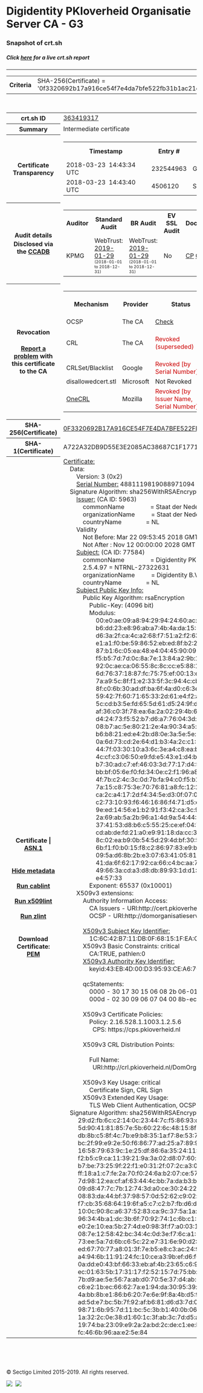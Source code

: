 # Digidentity PKIoverheid Organisatie Server CA - G3
### Snapshot of crt.sh
##### Click [here](https://crt.sh/?q=0F3320692B17A916CE54F7E4DA7BFE522FB31B1AC21E088776B37C07A34EE2A8) for a live crt.sh report

---
<!DOCTYPE HTML PUBLIC "-//W3C//DTD HTML 4.0 Transitional//EN">
<HTML>

<BODY>

<TABLE>
  <TR>
    <TH class="outer">Criteria</TH>
    <TD class="outer">SHA-256(Certificate) = '0f3320692b17a916ce54f7e4da7bfe522fb31b1ac21e088776b37c07a34ee2a8'</TD>
  </TR>
</TABLE>
<BR>
<TABLE>
  <TR>
    <TH class="outer">crt.sh ID</TH>
    <TD class="outer"><A href="?id=363419317">363419317</A></TD>
  </TR>
  <TR>
    <TH class="outer">Summary</TH>
    <TD class="outer">Intermediate certificate</TD>
  </TR>
  <TR>
    <TH class="outer">Certificate<BR>Transparency</TH>
    <TD class="outer">
<TABLE class="options" style="margin-left:0px">
  <TR>
    <TH>Timestamp</TH>
    <TH>Entry #</TH>
    <TH>Log Operator</TH>
    <TH>Log URL</TH>
  </TR>
  <TR>
    <TD>2018-03-23&nbsp; <FONT class="small">14:43:34 UTC</FONT></TD>
    <TD>232544963</TD>
    <TD>Google</TD>
    <TD>https://ct.googleapis.com/rocketeer</TD>
  </TR>
  <TR>
    <TD>2018-03-23&nbsp; <FONT class="small">14:43:40 UTC</FONT></TD>
    <TD>4506120</TD>
    <TD>Sectigo</TD>
    <TD>https://dodo.ct.comodo.com</TD>
  </TR>
</TABLE>
    </TD>
  </TR>
  <TR>
    <TH class="outer">Audit details<BR>
      <DIV class="small" style="padding-top:3px">Disclosed via the
        <A href="//ccadb-public.secure.force.com/mozilla/PublicAllIntermediateCerts" target="_blank">CCADB</A></DIV>
    </TH>
    <TD class="outer">
<TABLE class="options" style="margin-left:0px">
  <TR>
    <TH>Auditor</TH>
    <TH>Standard Audit</TH>
    <TH>BR Audit</TH>
    <TH>EV SSL Audit</TH>
    <TH>Documents</TH>
    <TH>CCADB</TH>
    <TH>Root Owner / Certificate</TH>
  </TR>
  <TR>
    <TD style="vertical-align:middle">KPMG</TD>
    <TD>WebTrust:
      <A href="https://www.cpacanada.ca/generichandlers/CPACHandler.ashx?attachmentid=224596" target="_blank">2019-01-29</A>
      <BR><FONT style="font-size:8pt">(2018-01-01 to 2018-12-31)</FONT></TD>
    <TD>WebTrust:
      <A href="https://www.cpacanada.ca/generichandlers/CPACHandler.ashx?attachmentid=224597" target="_blank">2019-01-29</A>
      <BR><FONT style="font-size:8pt">(2018-01-01 to 2018-12-31)</FONT></TD>
    <TD>No    <TD>
      <A href="https://logius.nl/english/pkioverheid" target="blank">CP</A>
      <A href="https://cps.pkioverheid.nl" target="blank">CPS</A>
    </TD>
    <TD><A href="//ccadb.force.com/0011J00001F3dTNQAZ" target="_blank">0011J00001F3dTNQAZ</A></TD>
    <TD><A href="/?id=8693290">Government of The Netherlands, PKIoverheid (Logius)</A></TD>
  </TR>
</TABLE>
    </TD>
  </TR>
  <TR>
    <TH class="outer">Revocation<BR><BR>
      <DIV class="small" style="padding-top:3px"><A href="?id=363419317&opt=problemreporting">Report a problem</A> with<BR>this certificate to the CA</DIV></TH>
    <TD class="outer">
      <TABLE class="options" style="margin-left:0px">
        <TR>
          <TH>Mechanism</TH>
          <TH>Provider</TH>
          <TH>Status</TH>
          <TH>Revocation Date</TH>
          <TH>Last Observed in CRL</TH>
          <TH>Last Checked <SPAN style="color:#CC0000;vertical-align:middle;font-size:70%;font-weight:normal">(Error)</SPAN></TH>
        </TR>
        <TR>
          <TD>OCSP</TD>
          <TD>The CA</TD>
          <TD><A href="?id=363419317&opt=ocsp">Check</A></TD>
          <TD><SPAN style="color:#888888">?</SPAN></TD>
          <TD><SPAN style="color:#888888">n/a</SPAN></TD>
          <TD><SPAN style="color:#888888">?</SPAN></TD>
        </TR>
        <TR>
          <TD>CRL</TD>
          <TD>The CA</TD>
          <TD><SPAN style="color:#CC0000">Revoked (superseded)</SPAN></TD><TD>2018-05-17&nbsp; <FONT class="small">08:51:28 UTC</FONT></TD><TD>2019-07-05&nbsp; <FONT class="small">14:19:02 UTC</FONT></TD><TD>2019-12-04&nbsp; <FONT class="small">16:44:22 UTC</FONT></TD>
        </TR>
        <TR>
          <TD>CRLSet/Blacklist</TD>
          <TD>Google</TD>
          <TD><SPAN style="color:#CC0000">Revoked [by Serial Number]</SPAN></TD>
          <TD><SPAN style="color:#888888">n/a</SPAN></TD>
          <TD><SPAN style="color:#888888">n/a</SPAN></TD>
          <TD><SPAN style="color:#888888">n/a</SPAN></TD>
        </TR>
        <TR>
          <TD>disallowedcert.stl</TD>
          <TD>Microsoft</TD>
          <TD>Not Revoked</TD>
          <TD><SPAN style="color:#888888">n/a</SPAN></TD>
          <TD><SPAN style="color:#888888">n/a</SPAN></TD>
          <TD><SPAN style="color:#888888">n/a</SPAN></TD>
        </TR>
        <TR>
          <TD><A href="/mozilla-onecrl" target="_blank">OneCRL</A></TD>
          <TD>Mozilla</TD>
          <TD><SPAN style="color:#CC0000">Revoked [by Issuer Name, Serial Number]</SPAN></TD><TD>2018-05-30&nbsp; <FONT class="small">12:35:03 UTC</FONT></TD>
          <TD><SPAN style="color:#888888">n/a</SPAN></TD>
          <TD><SPAN style="color:#888888">n/a</SPAN></TD>
        </TR>
      </TABLE>
    </TD>
  </TR>
  <TR>
    <TH class="outer">SHA-256(Certificate)</TH>
    <TD class="outer"><A href="//censys.io/certificates/0f3320692b17a916ce54f7e4da7bfe522fb31b1ac21e088776b37c07a34ee2a8">0F3320692B17A916CE54F7E4DA7BFE522FB31B1AC21E088776B37C07A34EE2A8</A></TD>
  </TR>
  <TR>
    <TH class="outer">SHA-1(Certificate)</TH>
    <TD class="outer">A722A32DB9D55E3E2085AC38687C1F17710D99EE</TD>
  </TR>
  <TR>
    <TH class="outer">Certificate | <A href="?asn1=363419317">ASN.1</A>
      <SPAN class="small"><BR>
      <BR><BR><A href="?id=363419317&opt=nometadata">Hide metadata</A>
      <BR><BR><A href="?id=363419317&opt=cablint">Run cablint</A>
      <BR><BR><A href="?id=363419317&opt=x509lint">Run x509lint</A>
      <BR><BR><A href="?id=363419317&opt=zlint">Run zlint</A>
      <BR><BR><BR>Download Certificate: <A href="?d=363419317">PEM</A>
      </SPAN>
    </TH>
    <TD class="text"><A href="?d=363419317">Certificate:</A><BR>&nbsp;&nbsp;&nbsp;&nbsp;Data:<BR>&nbsp;&nbsp;&nbsp;&nbsp;&nbsp;&nbsp;&nbsp;&nbsp;Version:&nbsp;3&nbsp;(0x2)<BR>&nbsp;&nbsp;&nbsp;&nbsp;&nbsp;&nbsp;&nbsp;&nbsp;<A href="?serial=43bd389d3aeac556">Serial&nbsp;Number:</A>&nbsp;4881119819088971094&nbsp;(0x43bd389d3aeac556)<BR>&nbsp;&nbsp;&nbsp;&nbsp;Signature&nbsp;Algorithm:&nbsp;sha256WithRSAEncryption<BR>&nbsp;&nbsp;&nbsp;&nbsp;&nbsp;&nbsp;&nbsp;&nbsp;<A href="?caid=5963">Issuer:</A> <SPAN class="small">(CA ID: 5963)</SPAN><BR>&nbsp;&nbsp;&nbsp;&nbsp;&nbsp;&nbsp;&nbsp;&nbsp;&nbsp;&nbsp;&nbsp;&nbsp;commonName&nbsp;&nbsp;&nbsp;&nbsp;&nbsp;&nbsp;&nbsp;&nbsp;&nbsp;&nbsp;&nbsp;&nbsp;&nbsp;&nbsp;&nbsp;&nbsp;=&nbsp;Staat&nbsp;der&nbsp;Nederlanden&nbsp;Organisatie&nbsp;Services&nbsp;CA&nbsp;-&nbsp;G3<BR>&nbsp;&nbsp;&nbsp;&nbsp;&nbsp;&nbsp;&nbsp;&nbsp;&nbsp;&nbsp;&nbsp;&nbsp;organizationName&nbsp;&nbsp;&nbsp;&nbsp;&nbsp;&nbsp;&nbsp;&nbsp;&nbsp;&nbsp;=&nbsp;Staat&nbsp;der&nbsp;Nederlanden<BR>&nbsp;&nbsp;&nbsp;&nbsp;&nbsp;&nbsp;&nbsp;&nbsp;&nbsp;&nbsp;&nbsp;&nbsp;countryName&nbsp;&nbsp;&nbsp;&nbsp;&nbsp;&nbsp;&nbsp;&nbsp;&nbsp;&nbsp;&nbsp;&nbsp;&nbsp;&nbsp;&nbsp;=&nbsp;NL<BR>&nbsp;&nbsp;&nbsp;&nbsp;&nbsp;&nbsp;&nbsp;&nbsp;Validity<BR>&nbsp;&nbsp;&nbsp;&nbsp;&nbsp;&nbsp;&nbsp;&nbsp;&nbsp;&nbsp;&nbsp;&nbsp;Not&nbsp;Before:&nbsp;Mar&nbsp;22&nbsp;09:53:45&nbsp;2018&nbsp;GMT<BR>&nbsp;&nbsp;&nbsp;&nbsp;&nbsp;&nbsp;&nbsp;&nbsp;&nbsp;&nbsp;&nbsp;&nbsp;Not&nbsp;After&nbsp;:&nbsp;Nov&nbsp;12&nbsp;00:00:00&nbsp;2028&nbsp;GMT<BR>&nbsp;&nbsp;&nbsp;&nbsp;&nbsp;&nbsp;&nbsp;&nbsp;<A href="?caid=77584">Subject:</A> <SPAN class="small">(CA ID: 77584)</SPAN><BR>&nbsp;&nbsp;&nbsp;&nbsp;&nbsp;&nbsp;&nbsp;&nbsp;&nbsp;&nbsp;&nbsp;&nbsp;commonName&nbsp;&nbsp;&nbsp;&nbsp;&nbsp;&nbsp;&nbsp;&nbsp;&nbsp;&nbsp;&nbsp;&nbsp;&nbsp;&nbsp;&nbsp;&nbsp;=&nbsp;Digidentity&nbsp;PKIoverheid&nbsp;Organisatie&nbsp;Server&nbsp;CA&nbsp;-&nbsp;G3<BR>&nbsp;&nbsp;&nbsp;&nbsp;&nbsp;&nbsp;&nbsp;&nbsp;&nbsp;&nbsp;&nbsp;&nbsp;2.5.4.97&nbsp;=&nbsp;NTRNL-27322631<BR>&nbsp;&nbsp;&nbsp;&nbsp;&nbsp;&nbsp;&nbsp;&nbsp;&nbsp;&nbsp;&nbsp;&nbsp;organizationName&nbsp;&nbsp;&nbsp;&nbsp;&nbsp;&nbsp;&nbsp;&nbsp;&nbsp;&nbsp;=&nbsp;Digidentity&nbsp;B.V.<BR>&nbsp;&nbsp;&nbsp;&nbsp;&nbsp;&nbsp;&nbsp;&nbsp;&nbsp;&nbsp;&nbsp;&nbsp;countryName&nbsp;&nbsp;&nbsp;&nbsp;&nbsp;&nbsp;&nbsp;&nbsp;&nbsp;&nbsp;&nbsp;&nbsp;&nbsp;&nbsp;&nbsp;=&nbsp;NL<BR>&nbsp;&nbsp;&nbsp;&nbsp;&nbsp;&nbsp;&nbsp;&nbsp;<A href="?spkisha256=f89e2d44a2faeac00051939f990060a94a0b12782bdd82fa3c7bdaade0fe2cff">Subject&nbsp;Public&nbsp;Key&nbsp;Info:</A><BR>&nbsp;&nbsp;&nbsp;&nbsp;&nbsp;&nbsp;&nbsp;&nbsp;&nbsp;&nbsp;&nbsp;&nbsp;Public&nbsp;Key&nbsp;Algorithm:&nbsp;rsaEncryption<BR>&nbsp;&nbsp;&nbsp;&nbsp;&nbsp;&nbsp;&nbsp;&nbsp;&nbsp;&nbsp;&nbsp;&nbsp;&nbsp;&nbsp;&nbsp;&nbsp;Public-Key:&nbsp;(4096&nbsp;bit)<BR>&nbsp;&nbsp;&nbsp;&nbsp;&nbsp;&nbsp;&nbsp;&nbsp;&nbsp;&nbsp;&nbsp;&nbsp;&nbsp;&nbsp;&nbsp;&nbsp;Modulus:<BR>&nbsp;&nbsp;&nbsp;&nbsp;&nbsp;&nbsp;&nbsp;&nbsp;&nbsp;&nbsp;&nbsp;&nbsp;&nbsp;&nbsp;&nbsp;&nbsp;&nbsp;&nbsp;&nbsp;&nbsp;00:e0:ae:09:a8:94:29:94:24:60:ac:c9:02:57:97:<BR>&nbsp;&nbsp;&nbsp;&nbsp;&nbsp;&nbsp;&nbsp;&nbsp;&nbsp;&nbsp;&nbsp;&nbsp;&nbsp;&nbsp;&nbsp;&nbsp;&nbsp;&nbsp;&nbsp;&nbsp;b6:dd:23:e8:96:ab:a7:4b:4a:da:15:5e:61:1e:2e:<BR>&nbsp;&nbsp;&nbsp;&nbsp;&nbsp;&nbsp;&nbsp;&nbsp;&nbsp;&nbsp;&nbsp;&nbsp;&nbsp;&nbsp;&nbsp;&nbsp;&nbsp;&nbsp;&nbsp;&nbsp;d6:3a:2f:ca:4c:a2:68:f7:51:a2:f2:63:26:57:de:<BR>&nbsp;&nbsp;&nbsp;&nbsp;&nbsp;&nbsp;&nbsp;&nbsp;&nbsp;&nbsp;&nbsp;&nbsp;&nbsp;&nbsp;&nbsp;&nbsp;&nbsp;&nbsp;&nbsp;&nbsp;e1:a1:f0:be:59:86:52:eb:ed:8f:b2:2e:cc:a2:77:<BR>&nbsp;&nbsp;&nbsp;&nbsp;&nbsp;&nbsp;&nbsp;&nbsp;&nbsp;&nbsp;&nbsp;&nbsp;&nbsp;&nbsp;&nbsp;&nbsp;&nbsp;&nbsp;&nbsp;&nbsp;87:b1:6c:05:ea:48:e4:04:45:90:09:6c:46:0e:5b:<BR>&nbsp;&nbsp;&nbsp;&nbsp;&nbsp;&nbsp;&nbsp;&nbsp;&nbsp;&nbsp;&nbsp;&nbsp;&nbsp;&nbsp;&nbsp;&nbsp;&nbsp;&nbsp;&nbsp;&nbsp;f5:b5:7d:7d:0c:8a:7e:13:84:a2:9b:12:c2:21:2b:<BR>&nbsp;&nbsp;&nbsp;&nbsp;&nbsp;&nbsp;&nbsp;&nbsp;&nbsp;&nbsp;&nbsp;&nbsp;&nbsp;&nbsp;&nbsp;&nbsp;&nbsp;&nbsp;&nbsp;&nbsp;92:0c:ae:ca:06:55:8c:8c:cc:e5:88:1b:26:61:e1:<BR>&nbsp;&nbsp;&nbsp;&nbsp;&nbsp;&nbsp;&nbsp;&nbsp;&nbsp;&nbsp;&nbsp;&nbsp;&nbsp;&nbsp;&nbsp;&nbsp;&nbsp;&nbsp;&nbsp;&nbsp;6d:76:37:18:87:fc:75:75:ef:00:13:ea:0f:3e:08:<BR>&nbsp;&nbsp;&nbsp;&nbsp;&nbsp;&nbsp;&nbsp;&nbsp;&nbsp;&nbsp;&nbsp;&nbsp;&nbsp;&nbsp;&nbsp;&nbsp;&nbsp;&nbsp;&nbsp;&nbsp;7a:a9:5c:8f:f1:e2:33:5f:3c:94:4c:cb:28:ef:64:<BR>&nbsp;&nbsp;&nbsp;&nbsp;&nbsp;&nbsp;&nbsp;&nbsp;&nbsp;&nbsp;&nbsp;&nbsp;&nbsp;&nbsp;&nbsp;&nbsp;&nbsp;&nbsp;&nbsp;&nbsp;8f:c0:6b:30:ad:df:ba:6f:4a:d0:c6:3e:5d:d0:9c:<BR>&nbsp;&nbsp;&nbsp;&nbsp;&nbsp;&nbsp;&nbsp;&nbsp;&nbsp;&nbsp;&nbsp;&nbsp;&nbsp;&nbsp;&nbsp;&nbsp;&nbsp;&nbsp;&nbsp;&nbsp;59:42:7f:60:71:65:33:2d:61:e4:f2:a7:d0:52:a7:<BR>&nbsp;&nbsp;&nbsp;&nbsp;&nbsp;&nbsp;&nbsp;&nbsp;&nbsp;&nbsp;&nbsp;&nbsp;&nbsp;&nbsp;&nbsp;&nbsp;&nbsp;&nbsp;&nbsp;&nbsp;5c:cd:b3:5e:fd:65:5d:61:d5:24:9f:da:78:89:55:<BR>&nbsp;&nbsp;&nbsp;&nbsp;&nbsp;&nbsp;&nbsp;&nbsp;&nbsp;&nbsp;&nbsp;&nbsp;&nbsp;&nbsp;&nbsp;&nbsp;&nbsp;&nbsp;&nbsp;&nbsp;af:36:c0:3f:78:ea:6a:2a:02:29:4b:6b:2f:bf:33:<BR>&nbsp;&nbsp;&nbsp;&nbsp;&nbsp;&nbsp;&nbsp;&nbsp;&nbsp;&nbsp;&nbsp;&nbsp;&nbsp;&nbsp;&nbsp;&nbsp;&nbsp;&nbsp;&nbsp;&nbsp;d4:24:73:f5:52:b7:d6:a7:76:04:3d:56:f2:56:e0:<BR>&nbsp;&nbsp;&nbsp;&nbsp;&nbsp;&nbsp;&nbsp;&nbsp;&nbsp;&nbsp;&nbsp;&nbsp;&nbsp;&nbsp;&nbsp;&nbsp;&nbsp;&nbsp;&nbsp;&nbsp;08:b7:ac:5e:80:21:2e:4a:90:34:a5:e2:91:51:6b:<BR>&nbsp;&nbsp;&nbsp;&nbsp;&nbsp;&nbsp;&nbsp;&nbsp;&nbsp;&nbsp;&nbsp;&nbsp;&nbsp;&nbsp;&nbsp;&nbsp;&nbsp;&nbsp;&nbsp;&nbsp;b6:b8:21:ed:e4:2b:d8:0e:3a:5e:5e:2f:fe:77:6f:<BR>&nbsp;&nbsp;&nbsp;&nbsp;&nbsp;&nbsp;&nbsp;&nbsp;&nbsp;&nbsp;&nbsp;&nbsp;&nbsp;&nbsp;&nbsp;&nbsp;&nbsp;&nbsp;&nbsp;&nbsp;0a:6d:73:cd:2e:64:d1:b3:4a:2c:c1:2c:32:da:52:<BR>&nbsp;&nbsp;&nbsp;&nbsp;&nbsp;&nbsp;&nbsp;&nbsp;&nbsp;&nbsp;&nbsp;&nbsp;&nbsp;&nbsp;&nbsp;&nbsp;&nbsp;&nbsp;&nbsp;&nbsp;44:7f:03:30:10:a3:6c:3e:a4:c8:ea:b8:30:68:3b:<BR>&nbsp;&nbsp;&nbsp;&nbsp;&nbsp;&nbsp;&nbsp;&nbsp;&nbsp;&nbsp;&nbsp;&nbsp;&nbsp;&nbsp;&nbsp;&nbsp;&nbsp;&nbsp;&nbsp;&nbsp;4c:cf:c3:06:50:e9:fd:e5:43:e1:d4:b3:1a:be:5a:<BR>&nbsp;&nbsp;&nbsp;&nbsp;&nbsp;&nbsp;&nbsp;&nbsp;&nbsp;&nbsp;&nbsp;&nbsp;&nbsp;&nbsp;&nbsp;&nbsp;&nbsp;&nbsp;&nbsp;&nbsp;b7:30:ad:c7:ef:46:03:3d:77:17:d4:5c:d5:64:59:<BR>&nbsp;&nbsp;&nbsp;&nbsp;&nbsp;&nbsp;&nbsp;&nbsp;&nbsp;&nbsp;&nbsp;&nbsp;&nbsp;&nbsp;&nbsp;&nbsp;&nbsp;&nbsp;&nbsp;&nbsp;bb:bf:05:6e:f0:fd:34:0e:c2:f1:96:a8:a4:b5:0a:<BR>&nbsp;&nbsp;&nbsp;&nbsp;&nbsp;&nbsp;&nbsp;&nbsp;&nbsp;&nbsp;&nbsp;&nbsp;&nbsp;&nbsp;&nbsp;&nbsp;&nbsp;&nbsp;&nbsp;&nbsp;4f:7b:c2:4c:3c:0d:7b:fa:94:c0:f5:b1:ff:4c:f9:<BR>&nbsp;&nbsp;&nbsp;&nbsp;&nbsp;&nbsp;&nbsp;&nbsp;&nbsp;&nbsp;&nbsp;&nbsp;&nbsp;&nbsp;&nbsp;&nbsp;&nbsp;&nbsp;&nbsp;&nbsp;7a:15:c8:75:3e:70:76:81:a8:fc:12:21:e9:f1:e1:<BR>&nbsp;&nbsp;&nbsp;&nbsp;&nbsp;&nbsp;&nbsp;&nbsp;&nbsp;&nbsp;&nbsp;&nbsp;&nbsp;&nbsp;&nbsp;&nbsp;&nbsp;&nbsp;&nbsp;&nbsp;ca:2c:a4:17:2d:f4:34:5e:d3:0f:07:01:e9:c9:75:<BR>&nbsp;&nbsp;&nbsp;&nbsp;&nbsp;&nbsp;&nbsp;&nbsp;&nbsp;&nbsp;&nbsp;&nbsp;&nbsp;&nbsp;&nbsp;&nbsp;&nbsp;&nbsp;&nbsp;&nbsp;c2:73:10:93:f6:46:16:86:f4:71:d5:e2:7e:fb:b9:<BR>&nbsp;&nbsp;&nbsp;&nbsp;&nbsp;&nbsp;&nbsp;&nbsp;&nbsp;&nbsp;&nbsp;&nbsp;&nbsp;&nbsp;&nbsp;&nbsp;&nbsp;&nbsp;&nbsp;&nbsp;9e:ed:14:56:e1:b2:91:f3:42:ca:3c:90:73:e4:7e:<BR>&nbsp;&nbsp;&nbsp;&nbsp;&nbsp;&nbsp;&nbsp;&nbsp;&nbsp;&nbsp;&nbsp;&nbsp;&nbsp;&nbsp;&nbsp;&nbsp;&nbsp;&nbsp;&nbsp;&nbsp;2a:69:ab:5a:2b:96:a1:4d:9a:54:44:4d:57:f6:02:<BR>&nbsp;&nbsp;&nbsp;&nbsp;&nbsp;&nbsp;&nbsp;&nbsp;&nbsp;&nbsp;&nbsp;&nbsp;&nbsp;&nbsp;&nbsp;&nbsp;&nbsp;&nbsp;&nbsp;&nbsp;37:41:53:d8:b6:c5:55:25:ce:ef:04:72:b4:ee:4b:<BR>&nbsp;&nbsp;&nbsp;&nbsp;&nbsp;&nbsp;&nbsp;&nbsp;&nbsp;&nbsp;&nbsp;&nbsp;&nbsp;&nbsp;&nbsp;&nbsp;&nbsp;&nbsp;&nbsp;&nbsp;cd:ab:de:fd:21:a0:e9:91:18:da:cc:36:70:e7:56:<BR>&nbsp;&nbsp;&nbsp;&nbsp;&nbsp;&nbsp;&nbsp;&nbsp;&nbsp;&nbsp;&nbsp;&nbsp;&nbsp;&nbsp;&nbsp;&nbsp;&nbsp;&nbsp;&nbsp;&nbsp;8c:02:ea:b9:0b:54:5d:29:4d:bf:30:53:d4:b1:5b:<BR>&nbsp;&nbsp;&nbsp;&nbsp;&nbsp;&nbsp;&nbsp;&nbsp;&nbsp;&nbsp;&nbsp;&nbsp;&nbsp;&nbsp;&nbsp;&nbsp;&nbsp;&nbsp;&nbsp;&nbsp;6b:f1:f0:b0:15:f8:c2:86:97:83:e9:b8:42:36:c6:<BR>&nbsp;&nbsp;&nbsp;&nbsp;&nbsp;&nbsp;&nbsp;&nbsp;&nbsp;&nbsp;&nbsp;&nbsp;&nbsp;&nbsp;&nbsp;&nbsp;&nbsp;&nbsp;&nbsp;&nbsp;09:5a:d6:8b:2b:e3:07:63:41:05:81:24:01:37:3a:<BR>&nbsp;&nbsp;&nbsp;&nbsp;&nbsp;&nbsp;&nbsp;&nbsp;&nbsp;&nbsp;&nbsp;&nbsp;&nbsp;&nbsp;&nbsp;&nbsp;&nbsp;&nbsp;&nbsp;&nbsp;41:da:6f:62:17:92:ca:66:c4:bc:aa:73:3a:b2:a3:<BR>&nbsp;&nbsp;&nbsp;&nbsp;&nbsp;&nbsp;&nbsp;&nbsp;&nbsp;&nbsp;&nbsp;&nbsp;&nbsp;&nbsp;&nbsp;&nbsp;&nbsp;&nbsp;&nbsp;&nbsp;49:66:3a:cd:a3:d8:db:89:93:1d:d1:2b:b3:f6:7a:<BR>&nbsp;&nbsp;&nbsp;&nbsp;&nbsp;&nbsp;&nbsp;&nbsp;&nbsp;&nbsp;&nbsp;&nbsp;&nbsp;&nbsp;&nbsp;&nbsp;&nbsp;&nbsp;&nbsp;&nbsp;e4:57:33<BR>&nbsp;&nbsp;&nbsp;&nbsp;&nbsp;&nbsp;&nbsp;&nbsp;&nbsp;&nbsp;&nbsp;&nbsp;&nbsp;&nbsp;&nbsp;&nbsp;Exponent:&nbsp;65537&nbsp;(0x10001)<BR>&nbsp;&nbsp;&nbsp;&nbsp;&nbsp;&nbsp;&nbsp;&nbsp;X509v3&nbsp;extensions:<BR>&nbsp;&nbsp;&nbsp;&nbsp;&nbsp;&nbsp;&nbsp;&nbsp;&nbsp;&nbsp;&nbsp;&nbsp;Authority&nbsp;Information&nbsp;Access:&nbsp;<BR>&nbsp;&nbsp;&nbsp;&nbsp;&nbsp;&nbsp;&nbsp;&nbsp;&nbsp;&nbsp;&nbsp;&nbsp;&nbsp;&nbsp;&nbsp;&nbsp;CA&nbsp;Issuers&nbsp;-&nbsp;URI:http://cert.pkioverheid.nl/DomOrganisatieServicesCA-G3.cer<BR>&nbsp;&nbsp;&nbsp;&nbsp;&nbsp;&nbsp;&nbsp;&nbsp;&nbsp;&nbsp;&nbsp;&nbsp;&nbsp;&nbsp;&nbsp;&nbsp;OCSP&nbsp;-&nbsp;URI:http://domorganisatieservicesocsp-g3.pkioverheid.nl<BR><BR>&nbsp;&nbsp;&nbsp;&nbsp;&nbsp;&nbsp;&nbsp;&nbsp;&nbsp;&nbsp;&nbsp;&nbsp;<A href="?ski=1c6c42b711db0f68151feac6b9ac37eeca689f8a">X509v3&nbsp;Subject&nbsp;Key&nbsp;Identifier:</A><BR>&nbsp;&nbsp;&nbsp;&nbsp;&nbsp;&nbsp;&nbsp;&nbsp;&nbsp;&nbsp;&nbsp;&nbsp;&nbsp;&nbsp;&nbsp;&nbsp;1C:6C:42:B7:11:DB:0F:68:15:1F:EA:C6:B9:AC:37:EE:CA:68:9F:8A<BR>&nbsp;&nbsp;&nbsp;&nbsp;&nbsp;&nbsp;&nbsp;&nbsp;&nbsp;&nbsp;&nbsp;&nbsp;X509v3&nbsp;Basic&nbsp;Constraints:&nbsp;critical<BR>&nbsp;&nbsp;&nbsp;&nbsp;&nbsp;&nbsp;&nbsp;&nbsp;&nbsp;&nbsp;&nbsp;&nbsp;&nbsp;&nbsp;&nbsp;&nbsp;CA:TRUE,&nbsp;pathlen:0<BR>&nbsp;&nbsp;&nbsp;&nbsp;&nbsp;&nbsp;&nbsp;&nbsp;&nbsp;&nbsp;&nbsp;&nbsp;<A href="?ski=43eb4d00d39593cea67c400d6d11be39d132aee2">X509v3&nbsp;Authority&nbsp;Key&nbsp;Identifier:</A><BR>&nbsp;&nbsp;&nbsp;&nbsp;&nbsp;&nbsp;&nbsp;&nbsp;&nbsp;&nbsp;&nbsp;&nbsp;&nbsp;&nbsp;&nbsp;&nbsp;keyid:43:EB:4D:00:D3:95:93:CE:A6:7C:40:0D:6D:11:BE:39:D1:32:AE:E2<BR><BR>&nbsp;&nbsp;&nbsp;&nbsp;&nbsp;&nbsp;&nbsp;&nbsp;&nbsp;&nbsp;&nbsp;&nbsp;qcStatements:&nbsp;<BR>&nbsp;&nbsp;&nbsp;&nbsp;&nbsp;&nbsp;&nbsp;&nbsp;&nbsp;&nbsp;&nbsp;&nbsp;&nbsp;&nbsp;&nbsp;&nbsp;0000&nbsp;-&nbsp;30&nbsp;17&nbsp;30&nbsp;15&nbsp;06&nbsp;08&nbsp;2b&nbsp;06-01&nbsp;05&nbsp;05&nbsp;07&nbsp;0b&nbsp;&nbsp;&nbsp;0.0...+......<BR>&nbsp;&nbsp;&nbsp;&nbsp;&nbsp;&nbsp;&nbsp;&nbsp;&nbsp;&nbsp;&nbsp;&nbsp;&nbsp;&nbsp;&nbsp;&nbsp;000d&nbsp;-&nbsp;02&nbsp;30&nbsp;09&nbsp;06&nbsp;07&nbsp;04&nbsp;00&nbsp;8b-ec&nbsp;49&nbsp;01&nbsp;02&nbsp;&nbsp;&nbsp;&nbsp;&nbsp;&nbsp;.0.......I..<BR><BR>&nbsp;&nbsp;&nbsp;&nbsp;&nbsp;&nbsp;&nbsp;&nbsp;&nbsp;&nbsp;&nbsp;&nbsp;X509v3&nbsp;Certificate&nbsp;Policies:&nbsp;<BR>&nbsp;&nbsp;&nbsp;&nbsp;&nbsp;&nbsp;&nbsp;&nbsp;&nbsp;&nbsp;&nbsp;&nbsp;&nbsp;&nbsp;&nbsp;&nbsp;Policy:&nbsp;2.16.528.1.1003.1.2.5.6<BR>&nbsp;&nbsp;&nbsp;&nbsp;&nbsp;&nbsp;&nbsp;&nbsp;&nbsp;&nbsp;&nbsp;&nbsp;&nbsp;&nbsp;&nbsp;&nbsp;&nbsp;&nbsp;CPS:&nbsp;https://cps.pkioverheid.nl<BR><BR>&nbsp;&nbsp;&nbsp;&nbsp;&nbsp;&nbsp;&nbsp;&nbsp;&nbsp;&nbsp;&nbsp;&nbsp;X509v3&nbsp;CRL&nbsp;Distribution&nbsp;Points:&nbsp;<BR><BR>&nbsp;&nbsp;&nbsp;&nbsp;&nbsp;&nbsp;&nbsp;&nbsp;&nbsp;&nbsp;&nbsp;&nbsp;&nbsp;&nbsp;&nbsp;&nbsp;Full&nbsp;Name:<BR>&nbsp;&nbsp;&nbsp;&nbsp;&nbsp;&nbsp;&nbsp;&nbsp;&nbsp;&nbsp;&nbsp;&nbsp;&nbsp;&nbsp;&nbsp;&nbsp;&nbsp;&nbsp;URI:http://crl.pkioverheid.nl/DomOrganisatieServicesLatestCRL-G3.crl<BR><BR>&nbsp;&nbsp;&nbsp;&nbsp;&nbsp;&nbsp;&nbsp;&nbsp;&nbsp;&nbsp;&nbsp;&nbsp;X509v3&nbsp;Key&nbsp;Usage:&nbsp;critical<BR>&nbsp;&nbsp;&nbsp;&nbsp;&nbsp;&nbsp;&nbsp;&nbsp;&nbsp;&nbsp;&nbsp;&nbsp;&nbsp;&nbsp;&nbsp;&nbsp;Certificate&nbsp;Sign,&nbsp;CRL&nbsp;Sign<BR>&nbsp;&nbsp;&nbsp;&nbsp;&nbsp;&nbsp;&nbsp;&nbsp;&nbsp;&nbsp;&nbsp;&nbsp;X509v3&nbsp;Extended&nbsp;Key&nbsp;Usage:&nbsp;<BR>&nbsp;&nbsp;&nbsp;&nbsp;&nbsp;&nbsp;&nbsp;&nbsp;&nbsp;&nbsp;&nbsp;&nbsp;&nbsp;&nbsp;&nbsp;&nbsp;TLS&nbsp;Web&nbsp;Client&nbsp;Authentication,&nbsp;OCSP&nbsp;Signing,&nbsp;TLS&nbsp;Web&nbsp;Server&nbsp;Authentication<BR>&nbsp;&nbsp;&nbsp;&nbsp;Signature&nbsp;Algorithm:&nbsp;sha256WithRSAEncryption<BR>&nbsp;&nbsp;&nbsp;&nbsp;&nbsp;&nbsp;&nbsp;&nbsp;&nbsp;29:d2:fb:6c:c2:14:0c:23:44:7c:f5:86:93:d0:89:70:4a:a8:<BR>&nbsp;&nbsp;&nbsp;&nbsp;&nbsp;&nbsp;&nbsp;&nbsp;&nbsp;5d:90:41:81:85:7e:5b:60:22:6c:48:15:8f:bc:eb:8b:06:0c:<BR>&nbsp;&nbsp;&nbsp;&nbsp;&nbsp;&nbsp;&nbsp;&nbsp;&nbsp;db:8b:c5:8f:4c:7b:e9:b8:35:1a:f7:8e:53:74:e7:38:72:4c:<BR>&nbsp;&nbsp;&nbsp;&nbsp;&nbsp;&nbsp;&nbsp;&nbsp;&nbsp;bc:2f:99:e9:2e:50:f6:86:77:ad:25:a7:89:9b:39:9d:6c:17:<BR>&nbsp;&nbsp;&nbsp;&nbsp;&nbsp;&nbsp;&nbsp;&nbsp;&nbsp;16:58:79:63:9c:1e:25:df:86:6a:35:24:11:2a:21:aa:7b:ce:<BR>&nbsp;&nbsp;&nbsp;&nbsp;&nbsp;&nbsp;&nbsp;&nbsp;&nbsp;f2:b5:c9:ca:11:39:21:9a:3a:02:d8:07:60:bc:6a:1c:04:ec:<BR>&nbsp;&nbsp;&nbsp;&nbsp;&nbsp;&nbsp;&nbsp;&nbsp;&nbsp;b7:be:73:25:9f:22:f1:e0:31:2f:07:2c:a3:0d:49:83:16:7c:<BR>&nbsp;&nbsp;&nbsp;&nbsp;&nbsp;&nbsp;&nbsp;&nbsp;&nbsp;ff:18:a1:c7:fe:2a:70:f0:24:6a:b2:07:ce:57:d9:7e:f7:3e:<BR>&nbsp;&nbsp;&nbsp;&nbsp;&nbsp;&nbsp;&nbsp;&nbsp;&nbsp;7d:98:12:ea:cf:af:63:44:4c:bb:7a:da:b3:b8:e9:43:1e:d4:<BR>&nbsp;&nbsp;&nbsp;&nbsp;&nbsp;&nbsp;&nbsp;&nbsp;&nbsp;09:d8:47:7c:7b:12:74:3d:a0:ce:30:24:22:06:0c:ed:8b:58:<BR>&nbsp;&nbsp;&nbsp;&nbsp;&nbsp;&nbsp;&nbsp;&nbsp;&nbsp;08:83:da:44:bf:37:98:57:0d:52:62:c9:02:d9:f9:49:bb:ab:<BR>&nbsp;&nbsp;&nbsp;&nbsp;&nbsp;&nbsp;&nbsp;&nbsp;&nbsp;f7:cb:35:68:64:19:6f:a5:c7:c2:b7:fb:d6:d6:c8:80:62:66:<BR>&nbsp;&nbsp;&nbsp;&nbsp;&nbsp;&nbsp;&nbsp;&nbsp;&nbsp;10:0c:90:8c:a6:37:52:83:ca:9c:37:5a:1a:af:c6:6e:c6:e3:<BR>&nbsp;&nbsp;&nbsp;&nbsp;&nbsp;&nbsp;&nbsp;&nbsp;&nbsp;96:34:4b:a1:dc:3b:6f:70:92:74:1c:6b:c1:58:38:04:cf:3a:<BR>&nbsp;&nbsp;&nbsp;&nbsp;&nbsp;&nbsp;&nbsp;&nbsp;&nbsp;e0:2e:10:ea:5b:27:4d:e0:98:3f:f7:a0:03:17:a3:05:4d:7c:<BR>&nbsp;&nbsp;&nbsp;&nbsp;&nbsp;&nbsp;&nbsp;&nbsp;&nbsp;08:7e:12:58:42:bc:34:4c:0d:3e:f7:6c:a1:59:a6:49:b2:39:<BR>&nbsp;&nbsp;&nbsp;&nbsp;&nbsp;&nbsp;&nbsp;&nbsp;&nbsp;73:ee:5a:7d:6b:c6:5c:22:e7:31:6e:90:d2:32:4c:89:58:82:<BR>&nbsp;&nbsp;&nbsp;&nbsp;&nbsp;&nbsp;&nbsp;&nbsp;&nbsp;ed:67:70:77:a8:01:3f:7e:b5:e8:c3:ac:24:9c:6c:de:d6:05:<BR>&nbsp;&nbsp;&nbsp;&nbsp;&nbsp;&nbsp;&nbsp;&nbsp;&nbsp;a4:94:6b:11:91:24:fc:10:ce:a3:9b:ef:d6:f6:16:db:07:d9:<BR>&nbsp;&nbsp;&nbsp;&nbsp;&nbsp;&nbsp;&nbsp;&nbsp;&nbsp;0a:dd:e0:43:bf:66:33:eb:af:4b:23:65:c6:96:f3:30:cc:b5:<BR>&nbsp;&nbsp;&nbsp;&nbsp;&nbsp;&nbsp;&nbsp;&nbsp;&nbsp;ec:01:63:5b:17:31:17:f2:52:15:7d:75:bb:d0:98:e3:5e:d6:<BR>&nbsp;&nbsp;&nbsp;&nbsp;&nbsp;&nbsp;&nbsp;&nbsp;&nbsp;7b:d9:ae:5e:56:7a:ab:d0:70:5e:37:d4:ab:e8:4e:8c:8b:a7:<BR>&nbsp;&nbsp;&nbsp;&nbsp;&nbsp;&nbsp;&nbsp;&nbsp;&nbsp;c6:e2:1b:ec:66:62:7a:e1:94:da:30:95:39:fd:4f:dd:37:43:<BR>&nbsp;&nbsp;&nbsp;&nbsp;&nbsp;&nbsp;&nbsp;&nbsp;&nbsp;4a:bb:8b:e1:86:b6:20:7e:6e:9f:8a:4b:d5:92:b4:67:20:af:<BR>&nbsp;&nbsp;&nbsp;&nbsp;&nbsp;&nbsp;&nbsp;&nbsp;&nbsp;ad:5d:e7:bc:5b:7f:92:af:b6:81:d6:d3:7d:0a:74:50:0c:b1:<BR>&nbsp;&nbsp;&nbsp;&nbsp;&nbsp;&nbsp;&nbsp;&nbsp;&nbsp;98:71:6b:95:7d:11:bc:5c:3b:b1:40:0b:06:2a:95:20:03:50:<BR>&nbsp;&nbsp;&nbsp;&nbsp;&nbsp;&nbsp;&nbsp;&nbsp;&nbsp;1a:32:2c:0e:38:d1:60:1c:3f:ab:3c:7d:d5:a8:ac:6b:65:23:<BR>&nbsp;&nbsp;&nbsp;&nbsp;&nbsp;&nbsp;&nbsp;&nbsp;&nbsp;19:74:ba:23:09:e9:2a:2a:bd:2c:de:c1:ee:bd:b1:3a:9b:d7:<BR>&nbsp;&nbsp;&nbsp;&nbsp;&nbsp;&nbsp;&nbsp;&nbsp;&nbsp;fc:46:6b:96:aa:e2:5e:84<BR>    </TD>
  </TR>
</TABLE>

  <BR><BR><BR>

  <P class="copyright">&copy; Sectigo Limited 2015-2019. All rights reserved.</P>
  <DIV>
    <A href="https://sectigo.com/"><IMG src="/sectigo_s.png"></A>
    &nbsp;<A href="https://github.com/crtsh"><IMG src="/GitHub-Mark-32px.png"></A>
  </DIV>
</BODY>
</HTML>
